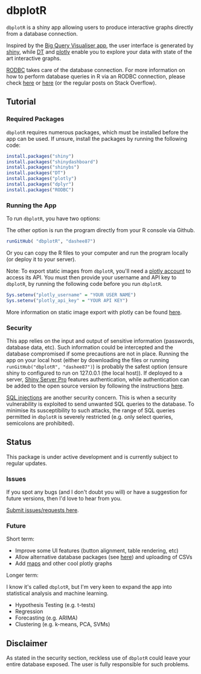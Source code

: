 dbplotR
=======

`dbplotR` is a shiny app allowing users to produce interactive graphs directly from a database connection.

Inspired by the [Big Query Visualiser app](https://github.com/MarkEdmondson1234/BigQuery-Visualiser), the user interface is generated by [shiny](https://github.com/rstudio/shiny), while [DT](https://rstudio.github.io/DT/shiny.html) and [plotly](https://github.com/ropensci/plotly) enable you to explore your data with state of the art interactive graphs.

[RODBC](https://cran.r-project.org/web/packages/RODBC/index.html) takes care of the database connection. For more information on how to perform database queries in R via an RODBC connection, please check [here](https://support.rstudio.com/hc/en-us/articles/214510788-Setting-up-R-to-connect-to-SQL-Server-) or [here](http://brazenly.blogspot.co.uk/2014/05/r-how-to-connect-r-to-database-oracle.html) (or the regular posts on Stack Overflow).

Tutorial
--------

### Required Packages

`dbplotR` requires numerous packages, which must be installed before the app can be used. If unsure, install the packages by running the following code:

``` r
install.packages("shiny")
install.packages("shinydashboard")
install.packages("shinybs")
install.packages("DT")
install.packages("plotly")
install.packages("dplyr")
install.packages("RODBC")
```

### Running the App

To run `dbplotR`, you have two options:

The other option is run the program directly from your R console via Github.

``` r
runGitHub( "dbplotR", "dashee87")
```

Or you can copy the R files to your computer and run the program locally (or deploy it to your server).

Note: To export static images from `dbplotR`, you'll need a [plotly account](https://plot.ly/accounts/login/?next=/settings) to access its API. You must then provide your username and API key to `dbplotR`, by running the following code before you run `dbplotR`.

``` r
Sys.setenv("plotly_username" = "YOUR USER NAME")
Sys.setenv("plotly_api_key" = "YOUR API KEY")
```

More information on static image export with plotly can be found [here](https://plot.ly/r/static-image-export/).

### Security

This app relies on the input and output of sensitive information (passwords, database data, etc). Such information could be intercepted and the database compromised if some precautions are not in place. Running the app on your local host (either by downloading the files or running `runGitHub("dbplotR", "dashee87")`) is probably the safest option (ensure shiny to configured to run on 127.0.0.1 (the local host)). If deployed to a server, [Shiny Server Pro](https://www.rstudio.com/products/shiny-server-pro/) features authentication, while authentication can be added to the open source version by following the instructions [here](https://auth0.com/blog/adding-authentication-to-shiny-open-source-edition/).

[SQL injections](http://shiny.rstudio.com/articles/sql-injections.html) are another security concern. This is when a security vulnerability is exploited to send unwanted SQL queries to the database. To minimise its susceptibility to such attacks, the range of SQL queries permitted in `dbplotR` is severely restricted (e.g. only select queries, semicolons are prohibited).

Status
------

This package is under active development and is currently subject to regular updates.

### Issues

If you spot any bugs (and I don't doubt you will) or have a suggestion for future versions, then I'd love to hear from you.

[Submit issues/requests here](https://github.com/dashee87/dbplotR/issues).

### Future

Short term:

-   Improve some UI features (button alignment, table rendering, etc)
-   Allow alternative database packages (see [here](http://brazenly.blogspot.co.uk/2014/05/r-how-to-connect-r-to-database-oracle.html)) and uploading of CSVs
-   Add [maps](https://plot.ly/r/choropleth-maps/) and other cool plotly graphs

Longer term:

I know it's called `dbplotR`, but I'm very keen to expand the app into statistical analysis and machine learning.

-   Hypothesis Testing (e.g. t-tests)
-   Regression
-   Forecasting (e.g. ARIMA)
-   Clustering (e.g. k-means, PCA, SVMs)

Disclaimer
----------

As stated in the security section, reckless use of `dbplotR` could leave your entire database exposed. The user is fully responsible for such problems.
